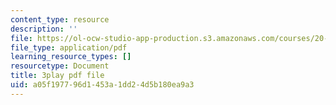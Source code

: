 ```yaml
---
content_type: resource
description: ''
file: https://ol-ocw-studio-app-production.s3.amazonaws.com/courses/20-219-becoming-the-next-bill-nye-writing-and-hosting-the-educational-show-january-iap-2015/a05f197796d1453a1dd24d5b180ea9a3_VBgVRviSKek.pdf
file_type: application/pdf
learning_resource_types: []
resourcetype: Document
title: 3play pdf file
uid: a05f1977-96d1-453a-1dd2-4d5b180ea9a3
---
```

